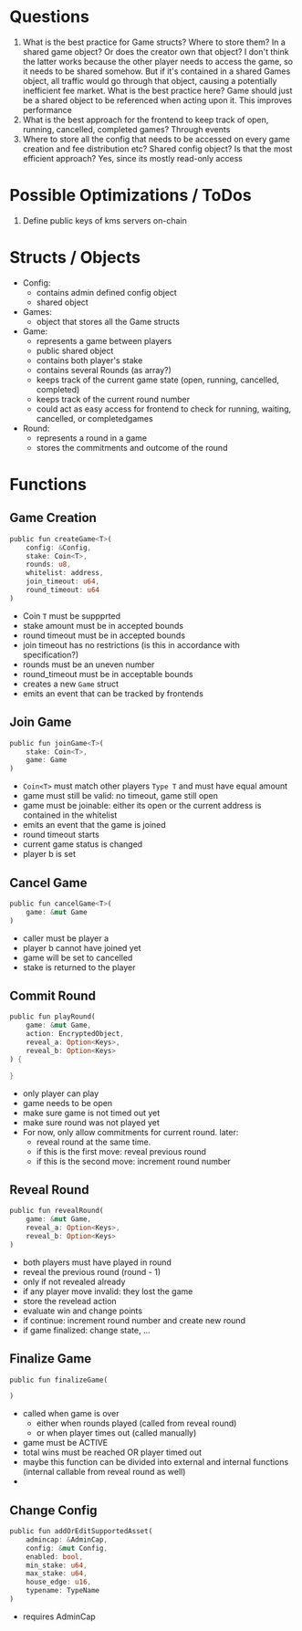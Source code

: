 # Questions

1. What is the best practice for Game structs? Where to store them? In a shared game object? Or does the creator own that object? I don't think the latter works because the other player needs to access the game, so it needs to be shared somehow. But if it's contained in a shared Games object, all traffic would go through that object, causing a potentially inefficient fee market. What is the best practice here? 
Game should just be a shared object to be referenced when acting upon it. This improves performance
2. What is the best approach for the frontend to keep track of open, running, cancelled, completed games?
Through events
3. Where to store all the config that needs to be accessed on every game creation and fee distribution etc? Shared config object? Is that the most efficient approach?
Yes, since its mostly read-only access

# Possible Optimizations / ToDos
1. Define public keys of kms servers on-chain

# Structs / Objects
- Config: 
    - contains admin defined config object
    - shared object
- Games:
    - object that stores all the Game structs
- Game:
    - represents a game between players
    - public shared object
    - contains both player's stake
    - contains several Rounds (as array?)
    - keeps track of the current game state (open, running, cancelled, completed)
    - keeps track of the current round number
    - could act as easy access for frontend to check for running, waiting, cancelled, or completedgames
- Round:
    - represents a round in a game
    - stores the commitments and outcome of the round

# Functions

## Game Creation

```rust
public fun createGame<T>(
    config: &Config,
    stake: Coin<T>,
    rounds: u8,
    whitelist: address,
    join_timeout: u64,
    round_timeout: u64
)
```
- Coin `T` must be suppprted
- stake amount must be in accepted bounds
- round timeout must be in accepted bounds
- join timeout has no restrictions (is this in accordance with specification?)
- rounds must be an uneven number
- round_timeout must be in acceptable bounds
- creates a new `Game` struct
- emits an event that can be tracked by frontends 

## Join Game

```rust
public fun joinGame<T>(
    stake: Coin<T>,
    game: Game
)
```
- `Coin<T>` must match other players `Type T` and must have equal amount
- game must still be valid: no timeout, game still open
- game must be joinable: either its open or the current address is contained in the whitelist
- emits an event that the game is joined
- round timeout starts
- current game status is changed
- player b is set

## Cancel Game

```rust
public fun cancelGame<T>(
    game: &mut Game
)
```
- caller must be player a
- player b cannot have joined yet
- game will be set to cancelled
- stake is returned to the player

## Commit Round
```rust
public fun playRound(
    game: &mut Game,
    action: EncryptedObject,
    reveal_a: Option<Keys>,
    reveal_b: Option<Keys>
) {

}
```

- only player can play
- game needs to be open
- make sure game is not timed out yet
- make sure round was not played yet
- For now, only allow commitments for current round. later: 
    - reveal round at the same time.
    - if this is the first move: reveal previous round
    - if this is the second move: increment round number


## Reveal Round
```rust
public fun revealRound(
    game: &mut Game,
    reveal_a: Option<Keys>,
    reveal_b: Option<Keys>
) 
```
- both players must have played in round
- reveal the previous round (round - 1)
- only if not revealed already
- if any player move invalid: they lost the game
- store the revelead action
- evaluate win and change points
- if continue: increment round number and create new round
- if game finalized: change state, ...

## Finalize Game
```rust
public fun finalizeGame(

)
```

- called when game is over
    - either when rounds played (called from reveal round)
    - or when player times out (called manually)
- game must be ACTIVE
- total wins must be reached OR player timed out
- maybe this function can be divided into external and internal functions (internal callable from reveal round as well)
- 

## Change Config

```rust
public fun addOrEditSupportedAsset(
    admincap: &AdminCap,
    config: &mut Config,
    enabled: bool,
    min_stake: u64,
    max_stake: u64,
    house_edge: u16,
    typename: TypeName
)
```


- requires AdminCap

